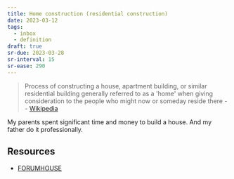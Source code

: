 ```yaml
---
title: Home construction (residential construction)
date: 2023-03-12
tags:
  - inbox
  - definition
draft: true
sr-due: 2023-03-28
sr-interval: 15
sr-ease: 290
---
```


> Process of constructing a house, apartment building, or similar residential
> building generally referred to as a 'home' when giving consideration to the
> people who might now or someday reside there
> -- [Wikipedia](https://en.wikipedia.org/wiki/Home_construction)

My parents spent significant time and money to build a house. And my father do
it professionally.

## Resources

- [FORUMHOUSE](https://www.forumhouse.ru/)
